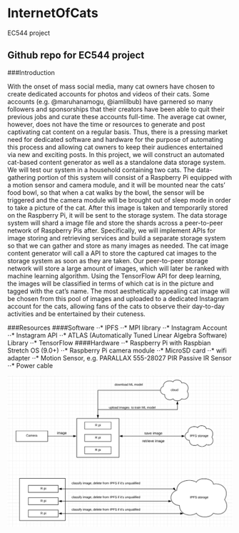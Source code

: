# InternetOfCats
EC544 project

## Github repo for EC544 project



###Introduction

With the onset of mass social media, many cat owners have chosen to create dedicated accounts for photos and videos of their cats. Some accounts (e.g. @maruhanamogu, @iamlilbub) have garnered so many followers and sponsorships that their creators have been able to quit their previous jobs and curate these accounts full-time. The average cat owner, however, does not have the time or resources to generate and post captivating cat content on a regular basis. Thus, there is a pressing market need for dedicated software and hardware for the purpose of automating this process and allowing cat owners to keep their audiences entertained via new and exciting posts.
In this project, we will construct an automated cat-based content generator as well as a standalone data storage system. We will test our system in a household containing two cats. The data-gathering portion of this system will consist of a Raspberry Pi equipped with a motion sensor and camera module, and it will be mounted near the cats’ food bowl, so that when a cat walks by the bowl, the sensor will be triggered and the camera module will be brought out of sleep mode in order to take a picture of the cat. After this image is taken and temporarily stored on the Raspberry Pi, it will be sent to the storage system. The data storage system will shard a image file and store the shards across a peer-to-peer network of Raspberry Pis after. Specifically, we will implement APIs for image storing and retrieving services and build a separate storage system so that we can gather and store as many images as needed.
The cat image content generator will call a API to store the captured cat images to the storage system as soon as they are taken. Our peer-to-peer storage network will store a large amount of images, which will later be ranked with machine learning algorithm. Using the TensorFlow API for deep learning, the images will be classified in terms of which cat is in the picture and tagged with the cat’s name. The most aesthetically appealing cat image will be chosen from this pool of images and uploaded to a dedicated Instagram account for the cats, allowing fans of the cats to observe their day-to-day activities and be entertained by their cuteness. 

###Resources
####Software
⋅⋅* IPFS
⋅⋅* MPI library
⋅⋅* Instagram Account
⋅⋅* Instagram API
⋅⋅* ATLAS (Automatically Tuned Linear Algebra Software) Library
⋅⋅* TensorFlow
####Hardware
⋅⋅* Raspberry Pi with Raspbian Stretch OS (9.0+)
⋅⋅* Raspberry Pi camera module
⋅⋅* MicroSD card
⋅⋅* wifi adapter
⋅⋅* Motion Sensor, e.g. PARALLAX 555-28027 PIR Passive IR Sensor
⋅⋅* Power cable

![System structure][logo]

[logo]: Diagram.png